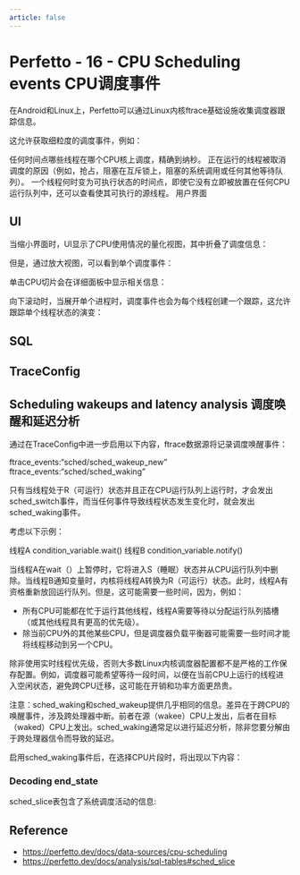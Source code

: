 ```yaml
---
article: false
---
```


# Perfetto - 16 - CPU Scheduling events CPU调度事件

在Android和Linux上，Perfetto可以通过Linux内核ftrace基础设施收集调度器跟踪信息。

这允许获取细粒度的调度事件，例如：

任何时间点哪些线程在哪个CPU核上调度，精确到纳秒。
正在运行的线程被取消调度的原因（例如，抢占，阻塞在互斥锁上，阻塞的系统调用或任何其他等待队列）。
一个线程何时变为可执行状态的时间点，即使它没有立即被放置在任何CPU运行队列中，还可以查看使其可执行的源线程。
用户界面


## UI

当缩小界面时，UI显示了CPU使用情况的量化视图，其中折叠了调度信息：

但是，通过放大视图，可以看到单个调度事件：

单击CPU切片会在详细面板中显示相关信息：

向下滚动时，当展开单个进程时，调度事件也会为每个线程创建一个跟踪，这允许跟踪单个线程状态的演变：


## SQL

## TraceConfig

## Scheduling wakeups and latency analysis 调度唤醒和延迟分析

通过在TraceConfig中进一步启用以下内容，ftrace数据源将记录调度唤醒事件：

ftrace_events:“sched/sched_wakeup_new”
ftrace_events:“sched/sched_waking”

只有当线程处于R（可运行）状态并且正在CPU运行队列上运行时，才会发出sched_switch事件，而当任何事件导致线程状态发生变化时，就会发出sched_waking事件。

考虑以下示例：

线程A
condition_variable.wait()
                                     线程B
                                     condition_variable.notify()

当线程A在wait（）上暂停时，它将进入S（睡眠）状态并从CPU运行队列中删除。当线程B通知变量时，内核将线程A转换为R（可运行）状态。此时，线程A有资格重新放回运行队列。但是，这可能需要一些时间，因为，例如：

- 所有CPU可能都在忙于运行其他线程，线程A需要等待以分配运行队列插槽（或其他线程具有更高的优先级）。
- 除当前CPU外的其他某些CPU，但是调度器负载平衡器可能需要一些时间才能将线程移动到另一个CPU。

除非使用实时线程优先级，否则大多数Linux内核调度器配置都不是严格的工作保存配置。例如，调度器可能希望等待一段时间，以便在当前CPU上运行的线程进入空闲状态，避免跨CPU迁移，这可能在开销和功率方面更昂贵。

注意：sched_waking和sched_wakeup提供几乎相同的信息。差异在于跨CPU的唤醒事件，涉及跨处理器中断。前者在源（wakee）CPU上发出，后者在目标（waked）CPU上发出。sched_waking通常足以进行延迟分析，除非您要分解由于跨处理器信令而导致的延迟。

启用sched_waking事件后，在选择CPU片段时，将出现以下内容：

### Decoding end_state

sched_slice表包含了系统调度活动的信息:

## Reference 
- https://perfetto.dev/docs/data-sources/cpu-scheduling
- https://perfetto.dev/docs/analysis/sql-tables#sched_slice
